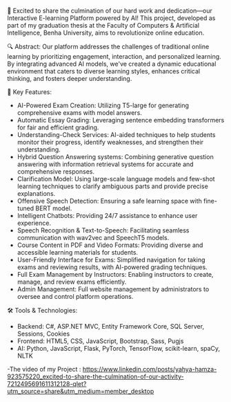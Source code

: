 🚀 Excited to share the culmination of our hard work and dedication—our Interactive E-learning Platform powered by AI! This project, developed as part of my graduation thesis at the Faculty of Computers & Artificial Intelligence, Benha University, aims to revolutionize online education.

🔍 Abstract:
Our platform addresses the challenges of traditional online learning by prioritizing engagement, interaction, and personalized learning. By integrating advanced AI models, we've created a dynamic educational environment that caters to diverse learning styles, enhances critical thinking, and fosters deeper understanding.

🌟 Key Features:
- AI-Powered Exam Creation: Utilizing T5-large for generating comprehensive exams with model answers.
- Automatic Essay Grading: Leveraging sentence embedding transformers for fair and efficient grading.
- Understanding-Check Services: AI-aided techniques to help students monitor their progress, identify weaknesses, and strengthen their understanding.
- Hybrid Question Answering systems: Combining generative question answering with information retrieval systems for accurate and comprehensive responses.
- Clarification Model: Using large-scale language models and few-shot learning techniques to clarify ambiguous parts and provide precise explanations.
- Offensive Speech Detection: Ensuring a safe learning space with fine-tuned BERT model.
- Intelligent Chatbots: Providing 24/7 assistance to enhance user experience.
- Speech Recognition & Text-to-Speech: Facilitating seamless communication with wav2vec and SpeechT5 models.
- Course Content in PDF and Video Formats: Providing diverse and accessible learning materials for students.
- User-Friendly Interface for Exams: Simplified navigation for taking exams and reviewing results, with AI-powered grading techniques.
- Full Exam Management by Instructors: Enabling instructors to create, manage, and review exams efficiently.
- Admin Management: Full website management by administrators to oversee and control platform operations.

🛠 Tools & Technologies:
- Backend: C#, ASP.NET MVC, Entity Framework Core, SQL Server, Sessions, Cookies
- Frontend: HTML5, CSS, JavaScript, Bootstrap, Sass, Pugjs
- AI: Python, JavaScript, Flask, PyTorch, TensorFlow, scikit-learn, spaCy, NLTK


-The video of my Project : https://www.linkedin.com/posts/yahya-hamza-923575220_excited-to-share-the-culmination-of-our-activity-7212495691611312128-qlet?utm_source=share&utm_medium=member_desktop
